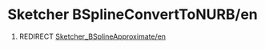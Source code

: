 # Sketcher BSplineConvertToNURB/en
1.  REDIRECT [Sketcher\_BSplineApproximate/en](Sketcher_BSplineApproximate/en.md)

